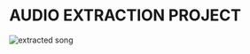 # AUDIO EXTRACTION PROJECT
![extracted song](https://github.com/vallgi/audio-extraction-project/assets/147253524/ffaa5dad-355c-4bfe-89fd-3f90fe3df511)
